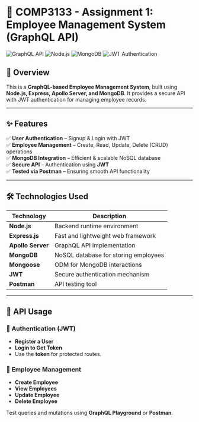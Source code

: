 ﻿# 🚀 COMP3133 - Assignment 1: Employee Management System (GraphQL API)

![GraphQL API](https://img.shields.io/badge/GraphQL-API-purple?style=flat-square)
![Node.js](https://img.shields.io/badge/Node.js-Backend-green?style=flat-square)
![MongoDB](https://img.shields.io/badge/MongoDB-Database-brightgreen?style=flat-square)
![JWT Authentication](https://img.shields.io/badge/JWT-Secure-orange?style=flat-square)

## 📌 Overview  
This is a **GraphQL-based Employee Management System**, built using **Node.js, Express, Apollo Server, and MongoDB**. It provides a secure API with JWT authentication for managing employee records.

---

## ✨ Features  
✅ **User Authentication** – Signup & Login with JWT  
✅ **Employee Management** – Create, Read, Update, Delete (CRUD) operations  
✅ **MongoDB Integration** – Efficient & scalable NoSQL database  
✅ **Secure API** – Authentication using **JWT**  
✅ **Tested via Postman** – Ensuring smooth API functionality  

---

## 🛠️ Technologies Used  
| Technology  | Description  |
|-------------|-------------|
| **Node.js** | Backend runtime environment  |
| **Express.js** | Fast and lightweight web framework  |
| **Apollo Server** | GraphQL API implementation  |
| **MongoDB** | NoSQL database for storing employees  |
| **Mongoose** | ODM for MongoDB interactions  |
| **JWT** | Secure authentication mechanism  |
| **Postman** | API testing tool  |

---

## 📌 API Usage  

### 🔑 **Authentication (JWT)**  
- **Register a User**  
- **Login to Get Token**  
- Use the **token** for protected routes.  

### 🏢 **Employee Management**  
- **Create Employee**  
- **View Employees**  
- **Update Employee**  
- **Delete Employee**  

Test queries and mutations using **GraphQL Playground** or **Postman**.